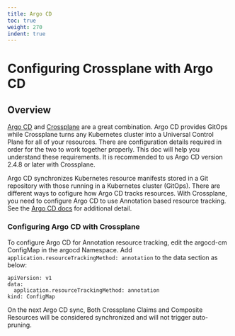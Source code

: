 ```yaml
---  
title: Argo CD
toc: true  
weight: 270  
indent: true  
---  
```


# Configuring Crossplane with Argo CD
 
## Overview
 
[Argo CD](https://argoproj.github.io/cd/) and [Crossplane](https://crossplane.io)
are a great combination. Argo CD provides GitOps while Crossplane turns any Kubernetes
cluster into a Universal Control Plane for all of your resources. There are
configuration details required in order for the two to work together properly.
This doc will help you understand these requirements. It is recommended to us
Argo CD version 2.4.8 or later with Crossplane.
 
Argo CD synchronizes Kubernetes resource manifests stored in a Git repository
with those running in a Kubernetes cluster (GitOps). There are different ways to cofigure 
how Argo CD tracks resources. With Crossplane, you need to configure Argo CD 
to use Annotation based resource tracking. See the [Argo CD docs](https://argo-cd.readthedocs.io/en/latest/user-guide/resource_tracking/) for additional detail.
 
### Configuring Argo CD with Crossplane
 
To configure Argo CD for Annotation resource tracking, edit the argocd-cm
ConfigMap in the argocd Namespace. Add `application.resourceTrackingMethod: annotation`
to the data section as below:

```yanl
apiVersion: v1
data:
  application.resourceTrackingMethod: annotation
kind: ConfigMap
```

On the next Argo CD sync, Both Crossplane Claims and Composite Resources will
be considered synchronized and will not trigger auto-pruning.
